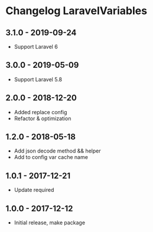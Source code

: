 # Changelog LaravelVariables

## 3.1.0 - 2019-09-24
- Support Laravel 6

## 3.0.0 - 2019-05-09
- Support Laravel 5.8

## 2.0.0 - 2018-12-20
- Added replace config
- Refactor & optimization

## 1.2.0 - 2018-05-18

- Add json decode method && helper
- Add to config var cache name

## 1.0.1 - 2017-12-21

- Update required

## 1.0.0 - 2017-12-12

- Initial release, make package
